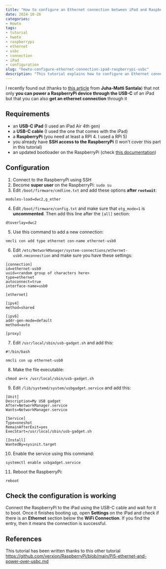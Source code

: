 ```yaml
---
title: "How to configure an Ethernet connection between iPad and RaspberryPi through USB-C"
date: 2024-10-26
categories: 
- Howto
tags:
- tutorial
- hwoto
- raspberrypi
- ethernet
- usbc
- connection
- iPad
- configuration
slug: "howto-configure-ethernet-connection-ipad-raspberrypi-usbc"
description: "This tutorial explains how to configure an Ethernet connection between an iPad and a RaspberryPi using the USB-C port."
---
```


I recently found out (thanks to [this article](https://hamatti.org/posts/my-on-the-go-solution-with-ipad-and-raspberry-pi/) from **Juha-Matti Santala**) that not only **you can power a RaspberryPi device through the USB-C** of an iPad but that you can also **get an ethernet connection** through it

## Requirements

- an **USB-C iPad** (I used an iPad Air 4th gen)
- a **USB-C cable** (I used the one that comes with the iPad)
- a **RaspberryPi** (you need at least a RPI 4. I used a RPi 5)
- you already have **SSH access to the RaspberryPi** (I won't cover this part in this tutorial)
- an updated bootloader on the RaspberryPi (check [this documentation](https://www.raspberrypi.com/documentation/computers/raspberry-pi.html#update-the-bootloader))

## Configuration

1. Connect to the RaspberryPi using SSH
2. Become **super user** on the RaspberryPi: `sudo su`
3. Edit `/boot/firmware/cmdline.txt` and add these options **after `rootwait`**:
```text
modules-load=dwc2,g_ether
```
4. Edit `/boot/firmware/config.txt` and make sure that `otg_mode=1` is **uncommented**. 
Then add this line after the `[all]` section:
```text
dtoverlay=dwc2
```
5. Use this command to add a new connection:
```text
nmcli con add type ethernet con-name ethernet-usb0
```
6. Edit `/etc/NetworkManager/system-connections/ethernet-usb0.nmconnection` and make sure you have these settings:
```text
[connection]
id=ethernet-usb0
uuid=<random group of characters here>
type=ethernet
autoconnect=true
interface-name=usb0
  
[ethernet]
  
[ipv4]
method=shared
  
[ipv6]
addr-gen-mode=default
method=auto
  
[proxy]
```
7. Edit `/usr/local/sbin/usb-gadget.sh` and add this:
```text
#!/bin/bash

nmcli con up ethernet-usb0
```
8. Make the file executable:
```text
chmod a+rx /usr/local/sbin/usb-gadget.sh
```
9. Edit `/lib/systemd/system/usbgadget.service` and add this:
```text
[Unit]
Description=My USB gadget
After=NetworkManager.service
Wants=NetworkManager.service
  
[Service]
Type=oneshot
RemainAfterExit=yes
ExecStart=/usr/local/sbin/usb-gadget.sh
  
[Install]
WantedBy=sysinit.target
```
10. Enable the service using this command:
```text
systemctl enable usbgadget.service
```
11. Reboot the RaspberryPi:
```text
reboot
```

## Check the configuration is working

Connect the RaspberryPi to the iPad using the USB-C cable and wait for it to boot. Once it finishes booting up, open **Settings**
on the iPad and check if there is an **Ethernet** section below the **WiFi Connection**. If you find the entry, then it means the connection is successful.

## References

This tutorial has been written thanks to this other tutorial https://github.com/verxion/RaspberryPi/blob/main/Pi5-ethernet-and-power-over-usbc.md
